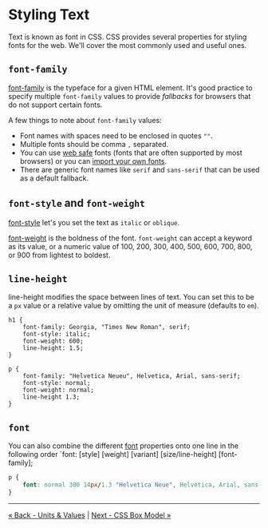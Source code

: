 # Styling Text
Text is known as font in CSS.  CSS provides several properties for styling fonts for the web.  We'll cover the most commonly used and useful ones.

## `font-family`
[font-family](https://developer.mozilla.org/en-US/docs/Web/CSS/font-family) is the typeface for a given HTML element.  It's good practice to specify multiple `font-family` values to provide *fallbacks* for browsers that do not support certain fonts.

A few things to note about `font-family` values:
- Font names with spaces need to be enclosed in quotes `""`.
- Multiple fonts should be comma `,` separated.
- You can use [web safe](http://web.mit.edu/jmorzins/www/fonts.html) fonts (fonts that are often supported by most browsers) or you can [import your own fonts](https://fonts.google.com/).
- There are generic font names like `serif` and `sans-serif` that can be used as a default fallback.

## `font-style` and `font-weight`
[font-style](https://developer.mozilla.org/en-US/docs/Web/CSS/font-style) let's you set the text as `italic` or `oblique`.

[font-weight](https://developer.mozilla.org/en-US/docs/Web/CSS/font-weight) is the boldness of the font.  `font-weight` can accept a keyword as its value, or a numeric value of 100, 200, 300, 400, 500, 600, 700, 800, or 900 from lightest to boldest.

## `line-height`
line-height modifies the space between lines of text.  You can set this to be a `px` value or a relative value by omitting the unit of measure (defaults to `em`).

```
h1 {
	font-family: Georgia, "Times New Roman", serif;
	font-style: italic;
	font-weight: 600;
	line-height: 1.5;
}

p {
	font-family: "Helvetica Neueu", Helvetica, Arial, sans-serif;
	font-style: normal;
	font-weight: normal;
	line-height 1.3;
}
```

## `font`
You can also combine the different [font](https://developer.mozilla.org/en-US/docs/Web/CSS/font) properties onto one line in the following order `font: [style] [weight] [variant] [size/line-height] [font-family];

```css
p {
	font: normal 300 14px/1.3 "Helvetica Neue", Helvetica, Arial, sans-serif;
}
```

---

[« Back - Units & Values](2-Units.md) | [Next - CSS Box Model »](4-Box.md)

